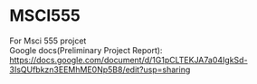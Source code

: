 # MSCI555
For Msci 555 projcet \
Google docs(Preliminary Project Report): https://docs.google.com/document/d/1G1pCLTEKJA7a04IgkSd-3IsQUfbkzn3EEMhME0Np5B8/edit?usp=sharing
